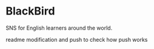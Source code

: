 # BlackBird
SNS for English learners around the world.

readme modification
and push to check how push works 